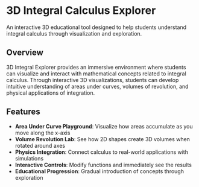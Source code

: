 # 3D Integral Calculus Explorer

An interactive 3D educational tool designed to help students understand integral calculus through visualization and exploration.

## Overview

3D Integral Explorer provides an immersive environment where students can visualize and interact with mathematical concepts related to integral calculus. Through interactive 3D visualizations, students can develop intuitive understanding of areas under curves, volumes of revolution, and physical applications of integration.

## Features

- **Area Under Curve Playground**: Visualize how areas accumulate as you move along the x-axis
- **Volume Revolution Lab**: See how 2D shapes create 3D volumes when rotated around axes
- **Physics Integration**: Connect calculus to real-world applications with simulations
- **Interactive Controls**: Modify functions and immediately see the results
- **Educational Progression**: Gradual introduction of concepts through exploration
